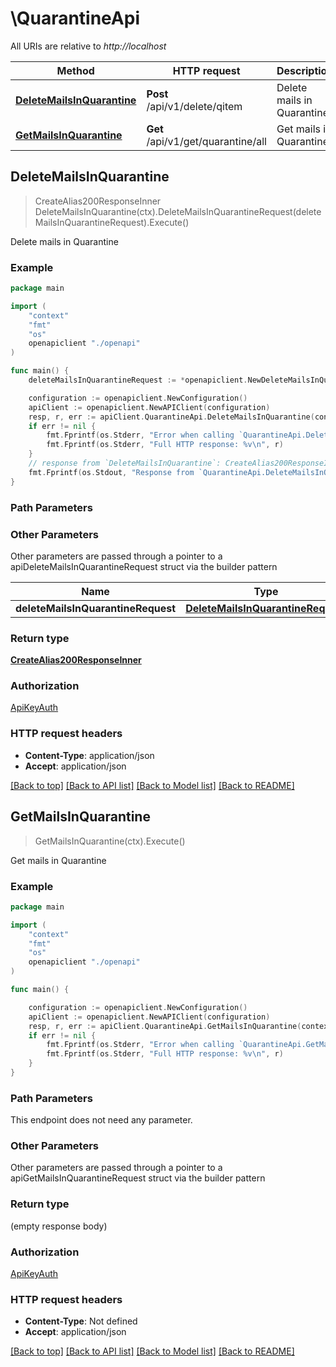 # \QuarantineApi

All URIs are relative to *http://localhost*

Method | HTTP request | Description
------------- | ------------- | -------------
[**DeleteMailsInQuarantine**](QuarantineApi.md#DeleteMailsInQuarantine) | **Post** /api/v1/delete/qitem | Delete mails in Quarantine
[**GetMailsInQuarantine**](QuarantineApi.md#GetMailsInQuarantine) | **Get** /api/v1/get/quarantine/all | Get mails in Quarantine



## DeleteMailsInQuarantine

> CreateAlias200ResponseInner DeleteMailsInQuarantine(ctx).DeleteMailsInQuarantineRequest(deleteMailsInQuarantineRequest).Execute()

Delete mails in Quarantine



### Example

```go
package main

import (
    "context"
    "fmt"
    "os"
    openapiclient "./openapi"
)

func main() {
    deleteMailsInQuarantineRequest := *openapiclient.NewDeleteMailsInQuarantineRequest() // DeleteMailsInQuarantineRequest |  (optional)

    configuration := openapiclient.NewConfiguration()
    apiClient := openapiclient.NewAPIClient(configuration)
    resp, r, err := apiClient.QuarantineApi.DeleteMailsInQuarantine(context.Background()).DeleteMailsInQuarantineRequest(deleteMailsInQuarantineRequest).Execute()
    if err != nil {
        fmt.Fprintf(os.Stderr, "Error when calling `QuarantineApi.DeleteMailsInQuarantine``: %v\n", err)
        fmt.Fprintf(os.Stderr, "Full HTTP response: %v\n", r)
    }
    // response from `DeleteMailsInQuarantine`: CreateAlias200ResponseInner
    fmt.Fprintf(os.Stdout, "Response from `QuarantineApi.DeleteMailsInQuarantine`: %v\n", resp)
}
```

### Path Parameters



### Other Parameters

Other parameters are passed through a pointer to a apiDeleteMailsInQuarantineRequest struct via the builder pattern


Name | Type | Description  | Notes
------------- | ------------- | ------------- | -------------
 **deleteMailsInQuarantineRequest** | [**DeleteMailsInQuarantineRequest**](DeleteMailsInQuarantineRequest.md) |  | 

### Return type

[**CreateAlias200ResponseInner**](CreateAlias200ResponseInner.md)

### Authorization

[ApiKeyAuth](../README.md#ApiKeyAuth)

### HTTP request headers

- **Content-Type**: application/json
- **Accept**: application/json

[[Back to top]](#) [[Back to API list]](../README.md#documentation-for-api-endpoints)
[[Back to Model list]](../README.md#documentation-for-models)
[[Back to README]](../README.md)


## GetMailsInQuarantine

> GetMailsInQuarantine(ctx).Execute()

Get mails in Quarantine



### Example

```go
package main

import (
    "context"
    "fmt"
    "os"
    openapiclient "./openapi"
)

func main() {

    configuration := openapiclient.NewConfiguration()
    apiClient := openapiclient.NewAPIClient(configuration)
    resp, r, err := apiClient.QuarantineApi.GetMailsInQuarantine(context.Background()).Execute()
    if err != nil {
        fmt.Fprintf(os.Stderr, "Error when calling `QuarantineApi.GetMailsInQuarantine``: %v\n", err)
        fmt.Fprintf(os.Stderr, "Full HTTP response: %v\n", r)
    }
}
```

### Path Parameters

This endpoint does not need any parameter.

### Other Parameters

Other parameters are passed through a pointer to a apiGetMailsInQuarantineRequest struct via the builder pattern


### Return type

 (empty response body)

### Authorization

[ApiKeyAuth](../README.md#ApiKeyAuth)

### HTTP request headers

- **Content-Type**: Not defined
- **Accept**: application/json

[[Back to top]](#) [[Back to API list]](../README.md#documentation-for-api-endpoints)
[[Back to Model list]](../README.md#documentation-for-models)
[[Back to README]](../README.md)

